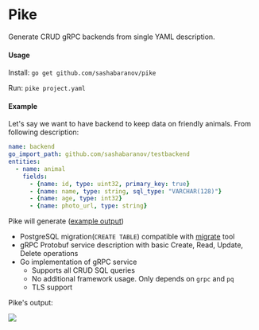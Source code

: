 # Pike

Generate CRUD gRPC backends from single YAML description.


#### Usage

Install: `go get github.com/sashabaranov/pike`

Run: `pike project.yaml`

#### Example

Let's say we want to have backend to keep data on friendly animals.
From following description:

```yaml
name: backend
go_import_path: github.com/sashabaranov/testbackend
entities:
  - name: animal
    fields:
      - {name: id, type: uint32, primary_key: true}
      - {name: name, type: string, sql_type: "VARCHAR(128)"}
      - {name: age, type: int32}
      - {name: photo_url, type: string}
```

Pike will generate ([example output](https://github.com/sashabaranov/pike/tree/master/examples/testbackend))
* PostgreSQL migration(`CREATE TABLE`) compatible with [migrate](https://github.com/golang-migrate/migrate) tool
* gRPC Protobuf service description with basic Create, Read, Update, Delete operations
* Go implementation of gRPC service 
  * Supports all CRUD SQL queries
  * No additional framework usage. Only depends on `grpc` and `pq`
  * TLS support
  
Pike's output:

![](https://i.imgur.com/k7htnKq.png)
